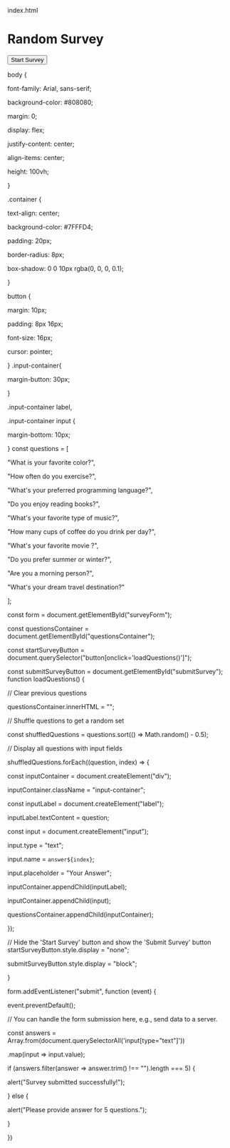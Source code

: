 index.html

<!DOCTYPE html>

<html lang="en">

<head>

<link rel="stylesheet" href="styles.css">

<title>Survey App</title>

</head>

<body>

<div class="container">

<h1>Random Survey</h1>

<form id="surveyForm">

<div id="questionsContainer"></div>

<button type="button" onclick="loadQuestions()">Start Survey</button>

<button type="submit" id="submitSurvey" style="display:none;">Submit Survey</button>

</form>

</div>

<script src="script.js"></script>

</body>

</html>
body {

 font-family: Arial, sans-serif;

 background-color: #808080;

 margin: 0;

 display: flex;

 justify-content: center;

 align-items: center;

 height: 100vh;

}

.container {

 text-align: center;

 background-color: #7FFFD4;

 padding: 20px;

 border-radius: 8px;

 box-shadow: 0 0 10px rgba(0, 0, 0, 0.1);

}

button {

 margin: 10px;

 padding: 8px 16px;

 font-size: 16px;

 cursor: pointer;

}
.input-container{

margin-button: 30px;

}

.input-container label,

.input-container input {

margin-bottom: 10px;

}
const questions = [

 "What is your favorite color?",

 "How often do you exercise?",

 "What's your preferred programming language?",

 "Do you enjoy reading books?",

 "What's your favorite type of music?",

 "How many cups of coffee do you drink per day?",

 "What's your favorite movie ?",

 "Do you prefer summer or winter?",

 "Are you a morning person?",

 "What's your dream travel destination?"

];

const form = document.getElementById("surveyForm");

const questionsContainer = document.getElementById("questionsContainer");

const startSurveyButton = document.querySelector("button[onclick='loadQuestions()']");

const submitSurveyButton = document.getElementById("submitSurvey");
function loadQuestions() {

 // Clear previous questions

 questionsContainer.innerHTML = "";

 // Shuffle questions to get a random set

 const shuffledQuestions = questions.sort(() => Math.random() - 0.5);

 // Display all questions with input fields

 shuffledQuestions.forEach((question, index) => {

 const inputContainer = document.createElement("div");

 inputContainer.className = "input-container";

 const inputLabel = document.createElement("label");

 inputLabel.textContent = question;

 const input = document.createElement("input");

 input.type = "text";

 input.name = `answer${index}`;

 input.placeholder = "Your Answer";

 inputContainer.appendChild(inputLabel);

 inputContainer.appendChild(input);

 questionsContainer.appendChild(inputContainer);

 });

 // Hide the 'Start Survey' button and show the 'Submit Survey' button
startSurveyButton.style.display = "none";

 submitSurveyButton.style.display = "block";

}

form.addEventListener("submit", function (event) {

 event.preventDefault();

 // You can handle the form submission here, e.g., send data to a server.

 const answers = Array.from(document.querySelectorAll('input[type="text"]'))

 .map(input => input.value);

 if (answers.filter(answer => answer.trim() !== "").length === 5) {

 alert("Survey submitted successfully!");

 } else {

 alert("Please provide answer for 5 questions.");

 }

})

